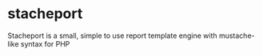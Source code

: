 # stacheport
Stacheport is a small, simple to use report template engine with mustache-like syntax for PHP
